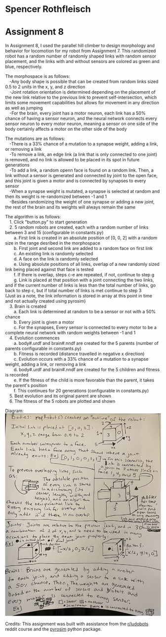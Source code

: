 # Spencer Rothfleisch
# Assignment 8

In Assignment 8, I used the parallel hill climber to design morphology and behavior for locomotion for my robot from Assignment 7. This randomized robot has a random number of randomly shaped links with random sensor placement, and the links with and without sensors are colored as green and blue, respectively. 

The morphospace is as follows:<br />
    &emsp;-Any body shape is possible that can be created from random links sized 0.5 to 2 units in the x, y, and z direction<br />
    &emsp;-Joint rotation orientation is determined depending on the placement of the new link relative to the previous link to prevent self-intersection, which limits some movement capabilities but allows for movement in any direction as well as jumping<br />
    &emsp;-For the brain, every joint has a motor neuron, each link has a 50% chance of having a sensor neuron, and the neural network connects every sensor neuron to every motor neuron, meaning a sensor on one side of the body certainly affects a motor on the other side of the body<br />

The mutations are as follows:<br />
    &emsp;-There is a 33% chance of a mutation to a synapse weight, adding a link, or removing a link<br />
    &emsp;-To remove a link, an edge link (a link that is only connected to one joint) is removed, and no link is allowed to be placed in its spot in future generations<br />
    &emsp;-To add a link, a random openn face is found on a random link. Then, a link without a sensor is generated and connected by joint to the open face, and this joint is given a motor and is connected by synapses to every sensor<br />
    &emsp;-When a synapse weight is mutated, a synapse is selected at random and then its weight is re-randomized between -1 and 1<br />
    &emsp;-Besides randomizing the weight of one synapse or adding a new joint, the rest of the brain and its weights will always remain the same<br />

The algorithm is as follows:<br />
    &emsp;1. Click "button.py" to start generation<br />
    &emsp;2. 5 random robots are created, each with a random number of links between 3 and 15 (configurable in constants.py)<br />
        &emsp;&emsp;a. First link is created in an absolute position of [0, 0, 2] with a random size in the range desribed in the morphospace<br />
        &emsp;&emsp;b. First joint and second link are added to a random face on first link<br />
        &emsp;&emsp;c. An existing link is randomly selected<br />
        &emsp;&emsp;d. A face on the link is randomly selected<br />
        &emsp;&emsp;e. Using absolute positions of all links, overlap of a new randomly sized link being placed against that face is tested<br />
        &emsp;&emsp;f. If there is overlap, steps c-e are repeated, if not, continue to step g<br />
        &emsp;&emsp;g. Link is placed at that position with a joint connecting the two links, and if the current number of links is less than the total number of links, go back to step c, but if total number of links is met continue to step 3<br />
        (Just as a note, the link information is stored in array at this point in time and not actually created using pyrosim)<br />
    &emsp;3. Brain is created<br />
        &emsp;&emsp;a. Each link is determined at random to be a sensor or not with a 50% chance<br />
        &emsp;&emsp;b. Every joint is given a motor <br />
        &emsp;&emsp;c. For the synapses, Every sensor is connected to every motor to be a complete neural network with random weights between -1 and 1<br />
    &emsp;4. Evolution commences<br />
        &emsp;&emsp;a. body#.urdf and brain#.nndf are created for the 5 parents (number of parents configurable in constants.py)<br />
        &emsp;&emsp;b. Fitness is recorded (distance travelled in negative x direction)<br />
        &emsp;&emsp;c. Evolution occurs with a 33% chance of a mutation to a synapse weight, adding a link, or removing a link<br />
        &emsp;&emsp;d. body#.urdf and brain#.nndf are created for the 5 children and fitness is recorded<br />
        &emsp;&emsp;e. If the fitness of the child is more favorable than the parent, it takes the parent's position<br />
        &emsp;&emsp;f. This continues for 20 generations (configurable in constants.py)<br />
    &emsp;5. Best evolution and its original parent are shown<br />
    &emsp;6. The fitness of the 5 robots are plotted and shown<br />

Diagram:
![alt text](https://github.com/Suspence1127/mybots/blob/assignment7/diagram.jpg?raw=true)

Credits: This assignment was built with assistance from the [r/ludobots](https://www.reddit.com/r/ludobots/) reddit course and the [pyrosim](https://ccappelle.github.io/pyrosim/) python package.